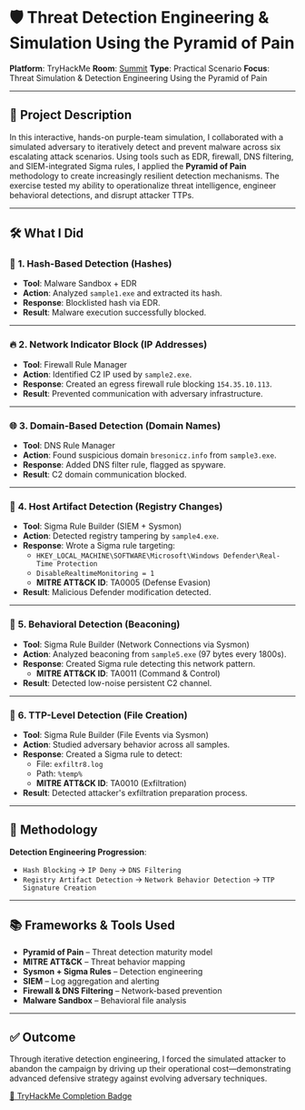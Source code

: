 # 🛡️ Threat Detection Engineering & Simulation Using the Pyramid of Pain

**Platform**: TryHackMe **Room**: [Summit](https://tryhackme.com/room/summit) **Type**: Practical Scenario  **Focus**: Threat Simulation & Detection Engineering Using the Pyramid of Pain

---

## 📘 Project Description

In this interactive, hands-on purple-team simulation, I collaborated with a simulated adversary to iteratively detect and prevent malware across six escalating attack scenarios. Using tools such as EDR, firewall, DNS filtering, and SIEM-integrated Sigma rules, I applied the **Pyramid of Pain** methodology to create increasingly resilient detection mechanisms. The exercise tested my ability to operationalize threat intelligence, engineer behavioral detections, and disrupt attacker TTPs.

---

## 🛠️ What I Did

### 🧊 **1. Hash-Based Detection (Hashes)**
- **Tool**: Malware Sandbox + EDR
- **Action**: Analyzed `sample1.exe` and extracted its hash.
- **Response**: Blocklisted hash via EDR.
- **Result**: Malware execution successfully blocked.

---

### 🔥 **2. Network Indicator Block (IP Addresses)**
- **Tool**: Firewall Rule Manager
- **Action**: Identified C2 IP used by `sample2.exe`.
- **Response**: Created an egress firewall rule blocking `154.35.10.113`.
- **Result**: Prevented communication with adversary infrastructure.

---

### 🌐 **3. Domain-Based Detection (Domain Names)**
- **Tool**: DNS Rule Manager
- **Action**: Found suspicious domain `bresonicz.info` from `sample3.exe`.
- **Response**: Added DNS filter rule, flagged as spyware.
- **Result**: C2 domain communication blocked.

---

### 🧠 **4. Host Artifact Detection (Registry Changes)**
- **Tool**: Sigma Rule Builder (SIEM + Sysmon)
- **Action**: Detected registry tampering by `sample4.exe`.
- **Response**: Wrote a Sigma rule targeting:
  - `HKEY_LOCAL_MACHINE\SOFTWARE\Microsoft\Windows Defender\Real-Time Protection`
  - `DisableRealtimeMonitoring = 1`
  - **MITRE ATT&CK ID**: TA0005 (Defense Evasion)
- **Result**: Malicious Defender modification detected.

---

### 📡 **5. Behavioral Detection (Beaconing)**
- **Tool**: Sigma Rule Builder (Network Connections via Sysmon)
- **Action**: Analyzed beaconing from `sample5.exe` (97 bytes every 1800s).
- **Response**: Created Sigma rule detecting this network pattern.
  - **MITRE ATT&CK ID**: TA0011 (Command & Control)
- **Result**: Detected low-noise persistent C2 channel.

---

### 🎯 **6. TTP-Level Detection (File Creation)**
- **Tool**: Sigma Rule Builder (File Events via Sysmon)
- **Action**: Studied adversary behavior across all samples.
- **Response**: Created a Sigma rule to detect:
  - File: `exfiltr8.log`
  - Path: `%temp%`
  - **MITRE ATT&CK ID**: TA0010 (Exfiltration)
- **Result**: Detected attacker's exfiltration preparation process.

---

## 🔁 Methodology

**Detection Engineering Progression**:
- `Hash Blocking` → `IP Deny` → `DNS Filtering`  
- `Registry Artifact Detection` → `Network Behavior Detection` → `TTP Signature Creation`

---

## 📚 Frameworks & Tools Used

- **Pyramid of Pain** – Threat detection maturity model
- **MITRE ATT&CK** – Threat behavior mapping
- **Sysmon + Sigma Rules** – Detection engineering
- **SIEM** – Log aggregation and alerting
- **Firewall & DNS Filtering** – Network-based prevention
- **Malware Sandbox** – Behavioral file analysis

---

## ✅ Outcome

Through iterative detection engineering, I forced the simulated attacker to abandon the campaign by driving up their operational cost—demonstrating advanced defensive strategy against evolving adversary techniques.

[🔗 TryHackMe Completion Badge](https://tryhackme.com/p/YourUsername)  

